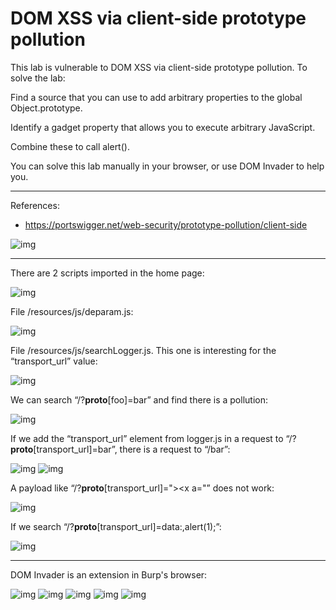 
# DOM XSS via client-side prototype pollution

This lab is vulnerable to DOM XSS via client-side prototype pollution. To solve the lab:

Find a source that you can use to add arbitrary properties to the global Object.prototype.

Identify a gadget property that allows you to execute arbitrary JavaScript.

Combine these to call alert().

You can solve this lab manually in your browser, or use DOM Invader to help you.


---------------------------------------------

References: 

- https://portswigger.net/web-security/prototype-pollution/client-side



![img](images/DOM%20XSS%20via%20client-side%20prototype%20pollution/1.png)

---------------------------------------------

There are 2 scripts imported in the home page:



![img](images/DOM%20XSS%20via%20client-side%20prototype%20pollution/2.png)


File /resources/js/deparam.js:



![img](images/DOM%20XSS%20via%20client-side%20prototype%20pollution/3.png)


File /resources/js/searchLogger.js. This one is interesting for the “transport_url” value:



![img](images/DOM%20XSS%20via%20client-side%20prototype%20pollution/4.png)


We can search “/?__proto__[foo]=bar” and find there is a pollution:



![img](images/DOM%20XSS%20via%20client-side%20prototype%20pollution/5.png)


If we add the “transport_url” element from logger.js in a request to “/?__proto__[transport_url]=bar”, there is a request to “/bar”:





![img](images/DOM%20XSS%20via%20client-side%20prototype%20pollution/6.png)
![img](images/DOM%20XSS%20via%20client-side%20prototype%20pollution/7.png)

A payload like “/?__proto__[transport_url]="><script>alert(1)</script><x a="” does not work:



![img](images/DOM%20XSS%20via%20client-side%20prototype%20pollution/8.png)


If we search “/?__proto__[transport_url]=data:,alert(1);”:



![img](images/DOM%20XSS%20via%20client-side%20prototype%20pollution/9.png)

------------------------------

DOM Invader is an extension in Burp's browser:











![img](images/DOM%20XSS%20via%20client-side%20prototype%20pollution/10.png)
![img](images/DOM%20XSS%20via%20client-side%20prototype%20pollution/11.png)
![img](images/DOM%20XSS%20via%20client-side%20prototype%20pollution/12.png)
![img](images/DOM%20XSS%20via%20client-side%20prototype%20pollution/13.png)
![img](images/DOM%20XSS%20via%20client-side%20prototype%20pollution/14.png)

